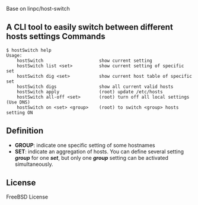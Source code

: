 Base on linpc/host-switch

A CLI tool to easily switch between different hosts settings
Commands
--------
    $ hostSwitch help
    Usage:
        hostSwitch                     show current setting
        hostSwitch list <set>          show current setting of specific set
        hostSwitch dig <set>           show current host table of specific set
        hostSwitch digs                show all current valid hosts
        hostSwitch apply               (root) update /etc/hosts
        hostSwitch all-off <set>       (root) turn off all local settings (Use DNS)
        hostSwitch on <set> <group>    (root) to switch <group> hosts setting ON

Definition
----------
* __GROUP__: indicate one specific setting of some hostnames
* __SET__: indicate an aggregation of hosts. You can define several setting __*group*__ for one __*set*__, but only one __*group*__ setting can be activated simultaneously.


License
-------
FreeBSD License
